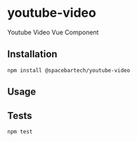 youtube-video
========

Youtube Video Vue Component
## Installation

  `npm install @spacebartech/youtube-video`

## Usage

## Tests

`npm test`
